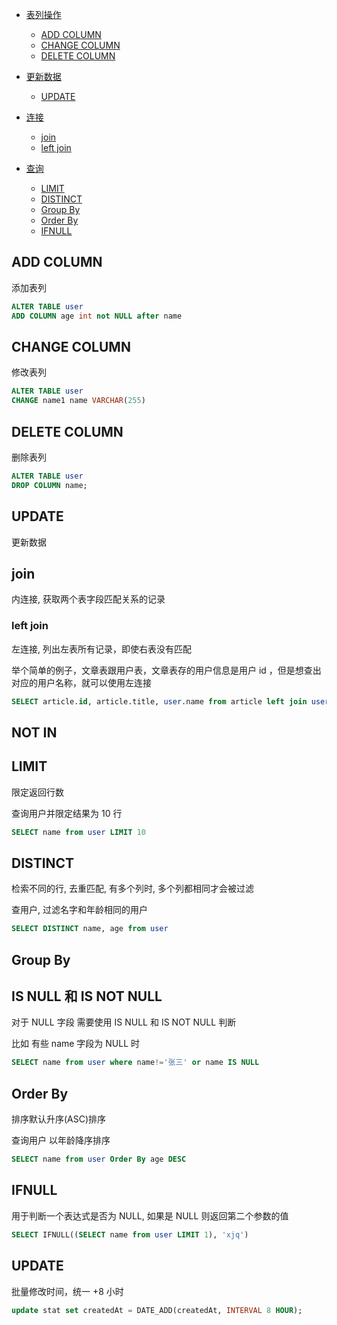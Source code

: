 - [表列操作](./Mysql.html#add-column)

  - [ADD COLUMN](./Mysql.html#add-column)
  - [CHANGE COLUMN](./Mysql.html#change-column)
  - [DELETE COLUMN](./Mysql.html#delete-column)

- [更新数据](./Mysql.html#update)

  - [UPDATE](./Mysql.html#update)

- [连接](./Mysql.html#join)

  - [join](./Mysql.html#join)
  - [left join](./Mysql.html#left-join)

- [查询](./Mysql.html#limit)

  - [LIMIT](./Mysql.html#limit)
  - [DISTINCT](./Mysql.html#distinct)
  - [Group By](./Mysql.html#group-by)
  - [Order By](./Mysql.html#order-by)
  - [IFNULL](./Mysql.html#ifnull)

## ADD COLUMN

添加表列

```sql
ALTER TABLE user
ADD COLUMN age int not NULL after name
```

## CHANGE COLUMN

修改表列

```sql
ALTER TABLE user
CHANGE name1 name VARCHAR(255)
```

## DELETE COLUMN

删除表列

```sql
ALTER TABLE user
DROP COLUMN name;
```

## UPDATE

更新数据

## join

内连接, 获取两个表字段匹配关系的记录

### left join

左连接, 列出左表所有记录，即使右表没有匹配

举个简单的例子，文章表跟用户表，文章表存的用户信息是用户 id ，但是想查出对应的用户名称，就可以使用左连接

```sql
SELECT article.id, article.title, user.name from article left join user on article.user_id = user.id
```

## NOT IN

## LIMIT

限定返回行数

查询用户并限定结果为 10 行

```sql
SELECT name from user LIMIT 10
```

## DISTINCT

检索不同的行, 去重匹配, 有多个列时, 多个列都相同才会被过滤

查用户, 过滤名字和年龄相同的用户

```sql
SELECT DISTINCT name, age from user
```

## Group By

## IS NULL 和 IS NOT NULL

对于 NULL 字段 需要使用 IS NULL 和 IS NOT NULL 判断

比如 有些 name 字段为 NULL 时

```sql
SELECT name from user where name!='张三' or name IS NULL
```

## Order By

排序默认升序(ASC)排序

查询用户 以年龄降序排序

```sql
SELECT name from user Order By age DESC
```

## IFNULL

用于判断一个表达式是否为 NULL, 如果是 NULL 则返回第二个参数的值

```sql
SELECT IFNULL((SELECT name from user LIMIT 1), 'xjq')
```

## UPDATE

批量修改时间，统一 +8 小时

```sql
update stat set createdAt = DATE_ADD(createdAt, INTERVAL 8 HOUR);
```
